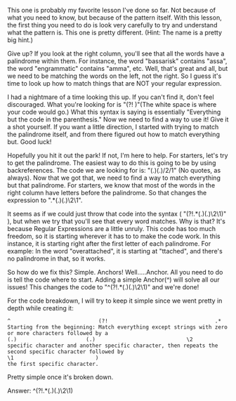 This one is probably my favorite lesson I've done so far. Not because of what you need to know, but because of the pattern itself. With this lesson, the first thing you need to do is look very carefully to try and understand what the pattern is. This one is pretty different. (Hint: The name is a pretty big hint.)

Give up? If you look at the right column, you'll see that all the words have a palindrome within them. For instance, the word "bassarisk" contains "assa", the word "engrammatic" contains "amma", etc. Well, that's great and all, but we need to be matching the words on the left, not the right. So I guess it's time to look up how to match things that are NOT your regular expression.

I had a nightmare of a time looking this up. If you can't find it, don't feel discouraged. What you're looking for is "(?! )"(The white space is where your code would go.) What this syntax is saying is essentially "Everything but the code in the parenthesis." Now we need to find a way to use it! Give it a shot yourself. If you want a little direction, I started with trying to match the palindrome itself, and from there figured out how to match everything but. Good luck!

Hopefully you hit it out the park! If not, I'm here to help. For starters, let's try to get the palindrome. The easiest way to do this is going to be by using backreferences. The code we are looking for is: "(.)(.)/2/1" (No quotes, as always). Now that we got that, we need to find a way to match everything but that palindrome. For starters, we know that most of the words in the right column have letters before the palindrome. So that changes the expression to ".*(.)(.)\2\1". 

It seems as if we could just throw that code into the syntax ( "(?!.*(.)(.)\2\1)" ), but when we try that you'll see that every word matches. Why is that? It's because Regular Expressions are a little unruly. This code has too much freedom, so it is starting wherever it has to to make the code work. In this instance, it is starting right after the first letter of each palindrome. For example: In the word "overattached", it is starting at "ttached", and there's no palindrome in that, so it works.

So how do we fix this? Simple. Anchors! Well.....Anchor. All you need to do is tell the code where to start. Adding a simple Anchor(^) will solve all our issues! This changes the code to "^(?!.*(.)(.)\2\1)" and we're done!

For the code breakdown, I will try to keep it simple since we went pretty in depth while creating it:
```
^                            (?!                                  .*                                  
Starting from the beginning: Match everything except strings with zero or more characters followed by a
(.)                      (.)                             \2                                         
specific character and another specific character, then repeats the second specific character followed by
\1                          )
the first specific character.
```
Pretty simple once it's broken down.

Answer: ^(?!.*(.)(.)\2\1)
